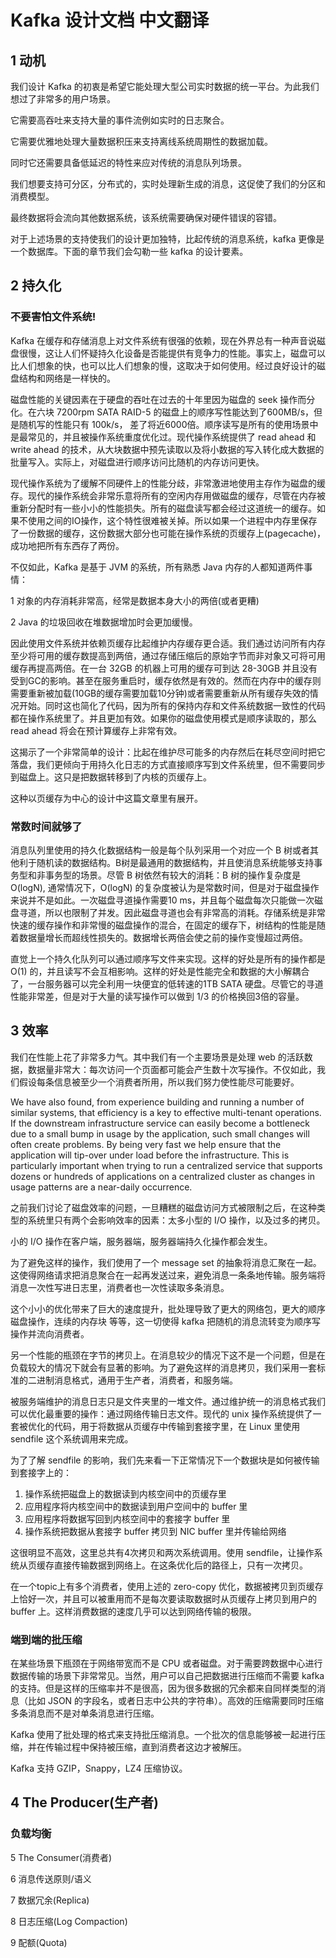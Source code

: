 # Kafka 设计文档 中文翻译

## 1 动机

我们设计 Kafka 的初衷是希望它能处理大型公司实时数据的统一平台。为此我们想过了非常多的用户场景。

它需要高吞吐来支持大量的事件流例如实时的日志聚合。

它需要优雅地处理大量数据积压来支持离线系统周期性的数据加载。

同时它还需要具备低延迟的特性来应对传统的消息队列场景。

我们想要支持可分区，分布式的，实时处理新生成的消息，这促使了我们的分区和消费模型。

最终数据将会流向其他数据系统，该系统需要确保对硬件错误的容错。

对于上述场景的支持使我们的设计更加独特，比起传统的消息系统，kafka 更像是一个数据库。下面的章节我们会勾勒一些 kafka 的设计要素。

## 2 持久化

### 不要害怕文件系统!

Kafka 在缓存和存储消息上对文件系统有很强的依赖，现在外界总有一种声音说磁盘很慢，这让人们怀疑持久化设备是否能提供有竞争力的性能。事实上，磁盘可以比人们想象的快，也可以比人们想象的慢，这取决于如何使用。经过良好设计的磁盘结构和网络是一样快的。

磁盘性能的关键因素在于硬盘的吞吐在过去的十年里因为磁盘的 seek 操作而分化。在六块 7200rpm SATA RAID-5  的磁盘上的顺序写性能达到了600MB/s，但是随机写的性能只有 100k/s， 差了将近6000倍。顺序读写是所有的使用场景中是最常见的，并且被操作系统重度优化过。现代操作系统提供了 read ahead 和 write ahead 的技术，从大块数据中预先读取以及将小数据的写入转化成大数据的批量写入。实际上，对磁盘进行顺序访问比随机的内存访问更快。

现代操作系统为了缓解不同硬件上的性能分歧，非常激进地使用主存作为磁盘的缓存。现代的操作系统会非常乐意将所有的空闲内存用做磁盘的缓存，尽管在内存被重新分配时有一些小小的性能损失。所有的磁盘读写都会经过这道统一的缓存。如果不使用之间的IO操作，这个特性很难被关掉。所以如果一个进程中内存里保存了一份数据的缓存，这份数据大部分也可能在操作系统的页缓存上(pagecache)，成功地把所有东西存了两份。

不仅如此，Kafka 是基于 JVM 的系统，所有熟悉 Java 内存的人都知道两件事情：

1 对象的内存消耗非常高，经常是数据本身大小的两倍(或者更糟)

2 Java 的垃圾回收在堆数据增加时会更加缓慢。

因此使用文件系统并依赖页缓存比起维护内存缓存更合适。我们通过访问所有内存至少将可用的缓存数提高到两倍，通过存储压缩后的原始字节而非对象又可将可用缓存再提高两倍。在一台 32GB 的机器上可用的缓存可到达 28-30GB 并且没有受到GC的影响。甚至在服务重启时，缓存依然是有效的。然而在内存中的缓存则需要重新被加载(10GB的缓存需要加载10分钟)或者需要重新从所有缓存失效的情况开始。同时这也简化了代码，因为所有的保持内存和文件系统数据一致性的代码都在操作系统里了。并且更加有效。如果你的磁盘使用模式是顺序读取的，那么read ahead 将会在预计算缓存上非常有效。

这揭示了一个非常简单的设计：比起在维护尽可能多的内存然后在耗尽空间时把它落盘，我们更倾向于用持久化日志的方式直接顺序写到文件系统里，但不需要同步到磁盘上。这只是把数据转移到了内核的页缓存上。

这种以页缓存为中心的设计中这篇文章里有展开。

### 常数时间就够了

 消息队列里使用的持久化数据结构一般是每个队列采用一个对应一个 B 树或者其他利于随机读的数据结构。B树是最通用的数据结构，并且使消息系统能够支持事务型和非事务型的场景。尽管 B 树依然有较大的消耗：B 树的操作复杂度是 O(logN), 通常情况下，O(logN) 的复杂度被认为是常数时间，但是对于磁盘操作来说并不是如此。一次磁盘寻道操作需要10 ms，并且每个磁盘每次只能做一次磁盘寻道，所以也限制了并发。因此磁盘寻道也会有非常高的消耗。存储系统是非常快速的缓存操作和非常慢的磁盘操作的混合，在固定的缓存下，树结构的性能是随着数据量增长而超线性损失的。数据增长两倍会使之前的操作变慢超过两倍。

直觉上一个持久化队列可以通过顺序写文件来实现。这样的好处是所有的操作都是 O(1) 的，并且读写不会互相影响。这样的好处是性能完全和数据的大小解耦合了，一台服务器可以完全利用一块便宜的低转速的1TB SATA 硬盘。尽管它的寻道性能非常差，但是对于大量的读写操作可以做到 1/3 的价格换回3倍的容量。

## 3 效率




我们在性能上花了非常多力气。其中我们有一个主要场景是处理 web 的活跃数据，数据量非常大：每次访问一个页面都可能会产生数十次写操作。不仅如此，我们假设每条信息被至少一个消费者所用，所以我们努力使性能尽可能要好。

We have also found, from experience building and running a number of similar systems, that efficiency is a key to effective multi-tenant operations. If the downstream infrastructure service can easily become a bottleneck due to a small bump in usage by the application, such small changes will often create problems. By being very fast we help ensure that the application will tip-over under load before the infrastructure. This is particularly important when trying to run a centralized service that supports dozens or hundreds of applications on a centralized cluster as changes in usage patterns are a near-daily occurrence.

之前我们讨论了磁盘效率的问题，一旦糟糕的磁盘访问方式被限制之后，在这种类型的系统里只有两个会影响效率的因素：太多小型的 I/O 操作，以及过多的拷贝。

小的 I/O 操作在客户端，服务器端，服务器端持久化操作都会发生。

为了避免这样的操作，我们使用了一个 message set 的抽象将消息汇聚在一起。这使得网络请求把消息聚合在一起再发送过来，避免消息一条条地传输。服务端将消息一次性写进日志里，消费者也一次性读取多条消息。

这个小小的优化带来了巨大的速度提升，批处理导致了更大的网络包，更大的顺序磁盘操作，连续的内存块 等等，这一切使得 kafka 把随机的消息流转变为顺序写操作并流向消费者。

另一个性能的瓶颈在字节的拷贝上。在消息较少的情况下这不是一个问题，但是在负载较大的情况下就会有显著的影响。为了避免这样的消息拷贝，我们采用一套标准的二进制消息格式，通用于生产者，消费者，和服务端。

被服务端维护的消息日志只是文件夹里的一堆文件。通过维护统一的消息格式我们可以优化最重要的操作：通过网络传输日志文件。现代的 unix 操作系统提供了一套被优化的代码，用于将数据从页缓存中传输到套接字里，在 Linux 里使用 sendfile 这个系统调用来完成。

为了了解 sendfile 的影响，我们先来看一下正常情况下一个数据块是如何被传输到套接字上的：

1. 操作系统把磁盘上的数据读到内核空间中的页缓存里
2. 应用程序将内核空间中的数据读到用户空间中的 buffer 里
3. 应用程序将数据写回到内核空间中的套接字 buffer 里
4. 操作系统把数据从套接字 buffer 拷贝到 NIC buffer 里并传输给网络

这很明显不高效，这里总共有4次拷贝和两次系统调用。使用 sendfile，让操作系统从页缓存直接传输数据到网络上。在这条优化后的路径上，只有一次拷贝。

在一个topic上有多个消费者，使用上述的 zero-copy 优化，数据被拷贝到页缓存上恰好一次，并且可以被重用而不是每次要读取数据时从页缓存上拷贝到用户的 buffer 上。这样消费数据的速度几乎可以达到网络传输的极限。

### 端到端的批压缩

在某些场景下瓶颈在于网络带宽而不是 CPU 或者磁盘。对于需要跨数据中心进行数据传输的场景下非常常见。当然，用户可以自己把数据进行压缩而不需要 kafka 的支持。但是这样的压缩率并不是很高，因为很多数据的冗余都来自同样类型的消息（比如 JSON 的字段名，或者日志中公共的字符串）。高效的压缩需要同时压缩多条消息而不是对单条消息进行压缩。

Kafka 使用了批处理的格式来支持批压缩消息。一个批次的信息能够被一起进行压缩，并在传输过程中保持被压缩，直到消费者这边才被解压。

Kafka 支持 GZIP，Snappy，LZ4 压缩协议。

##  4 The Producer(生产者)

### 负载均衡



5 The Consumer(消费者)

6 消息传送原则/语义

7 数据冗余(Replica)

8 日志压缩(Log Compaction)

9 配额(Quota)
